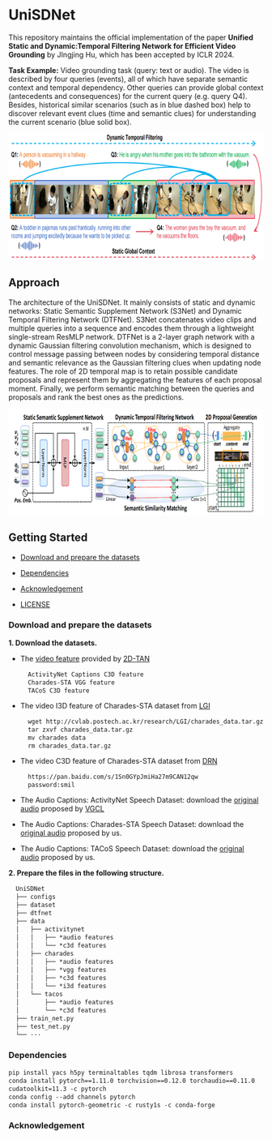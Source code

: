 # UniSDNet


This repository maintains the official implementation of the paper **Unified Static and Dynamic:Temporal Filtering Network for Efficient Video Grounding** by JIngjing Hu, which has been accepted by ICLR 2024.

**Task Example:** Video grounding task (query: text or audio). The video is described by four queries (events), all of which have separate semantic context and temporal dependency. Other queries can provide global context (antecedents and consequences) for the current query (e.g. query Q4). Besides, historical similar scenarios (such as in blue dashed box) help to discover relevant event clues (time and semantic clues) for understanding the current scenario (blue solid box).

<div align="center">
  <img src="./assets/intro.png" alt="Table of Contents" width="800" height="250">
</div>

## Approach

The architecture of the UniSDNet. It mainly consists of static and dynamic networks: Static Semantic Supplement Network (S3Net) and Dynamic Temporal Filtering Network (DTFNet). S3Net concatenates video clips and multiple queries into a sequence and encodes them through a lightweight single-stream ResMLP network. DTFNet is a 2-layer graph network with a dynamic Gaussian filtering convolution mechanism, which is designed to control message passing between nodes by considering temporal distance and semantic relevance as the Gaussian filtering clues when updating node features. The role of 2D temporal map is to retain possible candidate proposals and represent them by aggregating the features of each proposal moment. Finally, we perform semantic matching between the queries and proposals and rank the best ones as the predictions.

<div align="center">
  <img src="./assets/main_structure.png" alt="Approach" width="800" height="210">
</div>

## Getting Started

- [Download and prepare the datasets](#download-and-prepare-the-datasets)
 
  
- [Dependencies](#dependencies)

- [Acknowledgement](#acknowledgement)

- [LICENSE](#license)


### Download and prepare the datasets

**1. Download the datasets.**
   
* The [video feature](https://rochester.app.box.com/s/8znalh6y5e82oml2lr7to8s6ntab6mav)  provided by [2D-TAN](https://github.com/microsoft/2D-TAN)
    
        ActivityNet Captions C3D feature
        Charades-STA VGG feature
        TACoS C3D feature

    
* The video I3D feature of Charades-STA dataset from [LGI](https://github.com/JonghwanMun/LGI4temporalgrounding)
     
        wget http://cvlab.postech.ac.kr/research/LGI/charades_data.tar.gz
        tar zxvf charades_data.tar.gz
        mv charades data
        rm charades_data.tar.gz


* The video C3D feature of Charades-STA dataset from [DRN](https://github.com/Alvin-Zeng/DRN)
    
        https://pan.baidu.com/s/1Sn0GYpJmiHa27m9CAN12qw
        password:smil

* The Audio Captions: ActivityNet Speech Dataset: download the [original audio](https://drive.google.com/file/d/11f6sC94Swov_opNfpleTlVGyLJDFS5IW/view?usp=sharing) proposed by [VGCL](https://github.com/marmot-xy/Spoken-Video-Grounding)

* The Audio Captions: Charades-STA Speech Dataset: download the [original audio](https://zenodo.org/record/8019213) proposed by us.

* The Audio Captions: TACoS Speech Dataset: download the [original audio](https://zenodo.org/record/8022063) proposed by us. 

**2. Prepare the files in the following structure.**
   
      UniSDNet
      ├── configs
      ├── dataset
      ├── dtfnet
      ├── data
      │   ├── activitynet
      │   │   ├── *audio features
      │   │   └── *c3d features
      │   ├── charades
      │   │   ├── *audio features
      │   │   ├── *vgg features
      │   │   ├── *c3d features
      │   │   └── *i3d features
      │   └── tacos
      │       ├── *audio features
      │       └── *c3d features
      ├── train_net.py
      ├── test_net.py
      └── ···



### Dependencies

    pip install yacs h5py terminaltables tqdm librosa transformers
    conda install pytorch==1.11.0 torchvision==0.12.0 torchaudio==0.11.0 cudatoolkit=11.3 -c pytorch
    conda config --add channels pytorch
    conda install pytorch-geometric -c rusty1s -c conda-forge

### Acknowledgement

